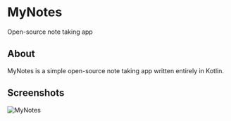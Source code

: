 # MyNotes

Open-source note taking app

## About
MyNotes is a simple open-source note taking app written entirely in Kotlin.

## Screenshots
![MyNotes](https://static.dribbble.com/users/2527772/screenshots/11895325/media/000b814c8d3c0093c50d1c38b8dab681.png)
